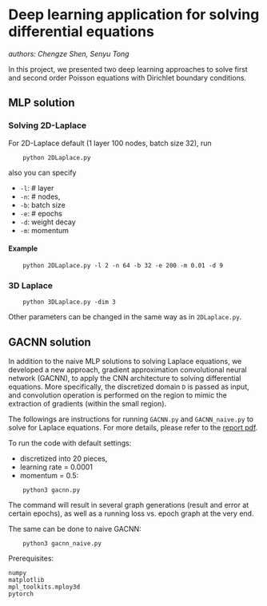 # Deep learning application for solving differential equations
_authors: Chengze Shen, Senyu Tong_

In this project, we presented two deep learning approaches to solve first and
second order Poisson equations with Dirichlet boundary conditions.

## MLP solution
### Solving 2D-Laplace
For 2D-Laplace default (1 layer 100 nodes, batch size 32), run 
```
    python 2DLaplace.py 
```
also you can specify
* `-l`: # layer
* `-n`: # nodes,
* `-b`: batch size
* `-e`: # epochs
* `-d`: weight decay
* `-m`: momentum
#### Example
```
    python 2DLaplace.py -l 2 -n 64 -b 32 -e 200 -m 0.01 -d 9
```
  
### 3D Laplace
```
    python 3DLaplace.py -dim 3
```
Other parameters can be changed in the same way as in `2DLaplace.py`.
    
## GACNN solution
In addition to the naive MLP solutions to solving Laplace equations, we developed
a new approach, gradient approximation convolutional neural network (GACNN),
to apply the CNN architecture to solving differential equations. More specifically,
the discretized domain `D` is passed as input, and convolution operation is performed
on the region to mimic the extraction of gradients (within the small region).

The followings are instructions for running `GACNN.py` and `GACNN_naive.py` to
solve for Laplace equations. For more details, please refer to the
[report pdf](Deep_Learning_Applications_on_Solving_PDEs.pdf).

To run the code with default settings:
* discretized into 20 pieces,
* learning rate = 0.0001
* momentum = 0.5:
```
    python3 gacnn.py
```
The command will result in several graph generations (result and error at
certain epochs), as well as a running loss vs. epoch graph at the very end.

The same can be done to naive GACNN:
```
    python3 gacnn_naive.py
```

Prerequisites:
```
numpy
matplotlib
mpl_toolkits.mploy3d
pytorch
```
